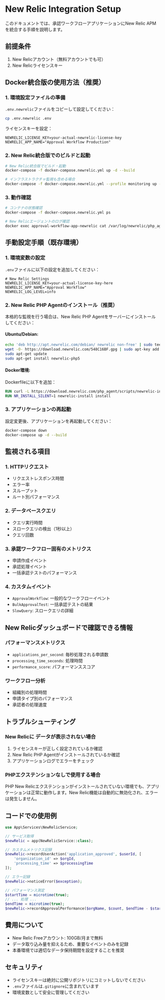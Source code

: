 # New Relic Integration Setup

このドキュメントでは、承認ワークフローアプリケーションにNew Relic APMを統合する手順を説明します。

## 前提条件

1. New Relicアカウント（無料アカウントでも可）
2. New Relicライセンスキー

## Docker統合版の使用方法（推奨）

### 1. 環境設定ファイルの準備

`.env.newrelic`ファイルをコピーして設定してください：

```bash
cp .env.newrelic .env
```

ライセンスキーを設定：
```env
NEWRELIC_LICENSE_KEY=your-actual-newrelic-license-key
NEWRELIC_APP_NAME="Approval Workflow Production"
```

### 2. New Relic統合版でのビルドと起動

```bash
# New Relic統合版でビルド・起動
docker-compose -f docker-compose.newrelic.yml up -d --build

# インフラストラクチャ監視も含める場合
docker-compose -f docker-compose.newrelic.yml --profile monitoring up -d --build
```

### 3. 動作確認

```bash
# コンテナの状態確認
docker-compose -f docker-compose.newrelic.yml ps

# New Relicエージェントのログ確認
docker exec approval-workflow-app-newrelic cat /var/log/newrelic/php_agent.log
```

## 手動設定手順（既存環境）

### 1. 環境変数の設定

`.env`ファイルに以下の設定を追加してください：

```env
# New Relic Settings
NEWRELIC_LICENSE_KEY=your-actual-license-key-here
NEWRELIC_APP_NAME="Approval Workflow"
NEWRELIC_LOG_LEVEL=info
```

### 2. New Relic PHP Agentのインストール（推奨）

本格的な監視を行う場合は、New Relic PHP Agentをサーバーにインストールしてください：

#### Ubuntu/Debian:
```bash
echo 'deb http://apt.newrelic.com/debian/ newrelic non-free' | sudo tee /etc/apt/sources.list.d/newrelic.list
wget -O- https://download.newrelic.com/548C16BF.gpg | sudo apt-key add -
sudo apt-get update
sudo apt-get install newrelic-php5
```

#### Docker環境:
Dockerfileに以下を追加：
```dockerfile
RUN curl -L https://download.newrelic.com/php_agent/scripts/newrelic-install.sh | bash
RUN NR_INSTALL_SILENT=1 newrelic-install install
```

### 3. アプリケーションの再起動

設定変更後、アプリケーションを再起動してください：

```bash
docker-compose down
docker-compose up -d --build
```

## 監視される項目

### 1. HTTPリクエスト
- リクエストレスポンス時間
- エラー率
- スループット
- ルート別パフォーマンス

### 2. データベースクエリ
- クエリ実行時間
- スロークエリの検出（1秒以上）
- クエリ回数

### 3. 承認ワークフロー固有のメトリクス
- 申請作成イベント
- 承認処理イベント
- 一括承認テストのパフォーマンス

### 4. カスタムイベント
- `ApprovalWorkflow`: 一般的なワークフローイベント
- `BulkApprovalTest`: 一括承認テストの結果
- `SlowQuery`: スロークエリの詳細

## New Relicダッシュボードで確認できる情報

### パフォーマンスメトリクス
- `applications_per_second`: 毎秒処理される申請数
- `processing_time_seconds`: 処理時間
- `performance_score`: パフォーマンススコア

### ワークフロー分析
- 組織別の処理時間
- 申請タイプ別のパフォーマンス
- 承認者の処理速度

## トラブルシューティング

### New Relicに データが表示されない場合

1. ライセンスキーが正しく設定されているか確認
2. New Relic PHP Agentがインストールされているか確認
3. アプリケーションログでエラーをチェック

### PHPエクステンションなしで使用する場合

PHP New Relicエクステンションがインストールされていない環境でも、アプリケーションは正常に動作します。New Relic機能は自動的に無効化され、エラーは発生しません。

## コードでの使用例

```php
use App\Services\NewRelicService;

// サービス取得
$newRelic = app(NewRelicService::class);

// カスタムメトリクス記録
$newRelic->recordUserAction('application_approved', $userId, [
    'organization_id' => $orgId,
    'processing_time' => $processingTime
]);

// エラー記録
$newRelic->noticeError($exception);

// パフォーマンス測定
$startTime = microtime(true);
// ... 処理 ...
$endTime = microtime(true);
$newRelic->recordApprovalPerformance($orgName, $count, $endTime - $startTime);
```

## 費用について

- New Relic Freeアカウント: 100GB/月まで無料
- データ取り込み量を抑えるため、重要なイベントのみを記録
- 本番環境では適切なデータ保持期間を設定することを推奨

## セキュリティ

- ライセンスキーは絶対に公開リポジトリにコミットしないでください
- `.env`ファイルは`.gitignore`に含まれています
- 環境変数として安全に管理してください